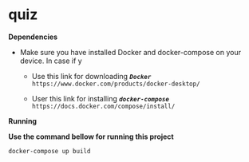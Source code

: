 # quiz

**Dependencies**
  - Make sure you have installed Docker and docker-compose on your device. In case if y
    - Use this link for downloading ***``Docker``***  ```https://www.docker.com/products/docker-desktop/```

    - User this link for installing 
    ***``docker-compose``***
    ```https://docs.docker.com/compose/install/```

**Running**

  **Use the command bellow for running this project**

  ```docker-compose up build```
  